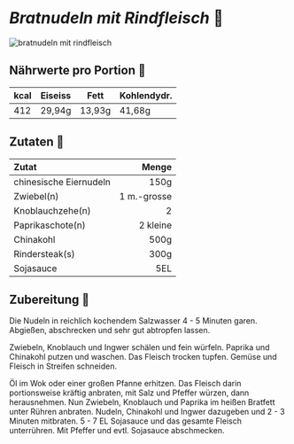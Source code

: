 # _Bratnudeln mit Rindfleisch_ :ramen:

![bratnudeln mit rindfleisch](https://images.unsplash.com/photo-1585032226651-759b368d7246?ixlib=rb-4.0.3&ixid=MnwxMjA3fDB8MHxzZWFyY2h8Nnx8Y2hpbmVzZSUyMGZvb2R8ZW58MHx8MHx8&auto=format&fit=crop&w=1100&q=60)

## Nährwerte pro Portion :fork_and_knife:

|kcal | Eiseiss | Fett | Kohlendydr.|
-----|----------|------|---------|
412 |29,94g |13,93g |  41,68g|

## Zutaten :bento:

| Zutat | Menge |
|:------|-------:|
|chinesische Eiernudeln | 150g |
| Zwiebel(n) | 1 m.-grosse|
| Knoblauchzehe(n) |2|
|Paprikaschote(n) |2 kleine|
|Chinakohl |500g|
|Rindersteak(s) |300g|
|Sojasauce |5EL|


## Zubereitung :stew:

Die Nudeln in reichlich kochendem Salzwasser 4 - 5 Minuten garen. Abgießen, abschrecken und sehr gut abtropfen lassen.

Zwiebeln, Knoblauch und Ingwer schälen und fein würfeln. Paprika und Chinakohl putzen und waschen. Das Fleisch trocken tupfen. Gemüse und Fleisch in Streifen schneiden.

Öl im Wok oder einer großen Pfanne erhitzen. Das Fleisch darin portionsweise kräftig anbraten, mit Salz und Pfeffer würzen, dann herausnehmen. Nun Zwiebeln, Knoblauch und Paprika im heißen Bratfett unter Rühren anbraten. Nudeln, Chinakohl und Ingwer dazugeben und 2 - 3 Minuten mitbraten. 5 - 7 EL Sojasauce und das gesamte Fleisch unterrühren. Mit Pfeffer und evtl. Sojasauce abschmecken. 
